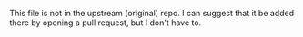 This file is not in the upstream (original) repo. I can suggest that it be added there by opening a pull request, but I don't have to.
